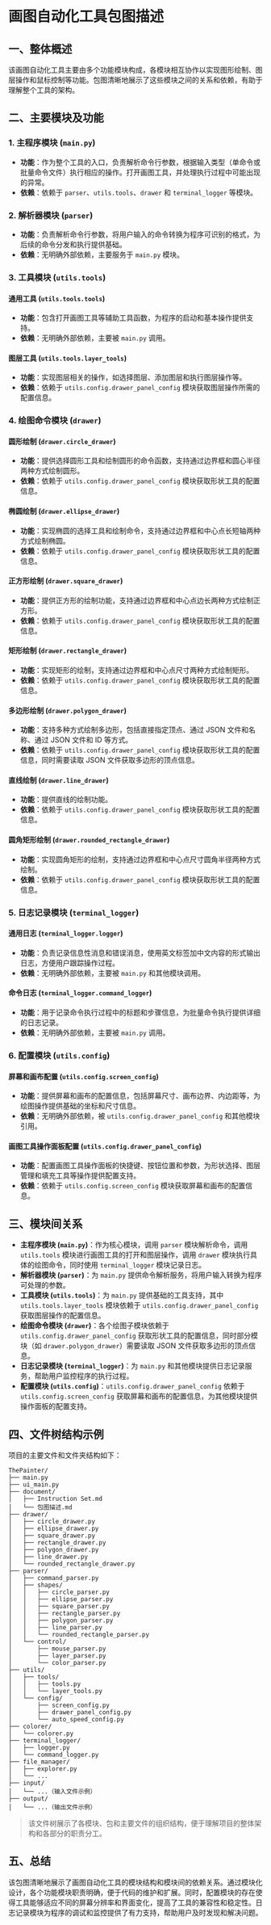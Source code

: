 # 画图自动化工具包图描述

## 一、整体概述
该画图自动化工具主要由多个功能模块构成，各模块相互协作以实现图形绘制、图层操作和鼠标控制等功能。包图清晰地展示了这些模块之间的关系和依赖，有助于理解整个工具的架构。

## 二、主要模块及功能

### 1. 主程序模块 (`main.py`)
- **功能**：作为整个工具的入口，负责解析命令行参数，根据输入类型（单命令或批量命令文件）执行相应的操作。打开画图工具，并处理执行过程中可能出现的异常。
- **依赖**：依赖于 `parser`、`utils.tools`、`drawer` 和 `terminal_logger` 等模块。

### 2. 解析器模块 (`parser`)
- **功能**：负责解析命令行参数，将用户输入的命令转换为程序可识别的格式，为后续的命令分发和执行提供基础。
- **依赖**：无明确外部依赖，主要服务于 `main.py` 模块。

### 3. 工具模块 (`utils.tools`)
#### 通用工具 (`utils.tools.tools`)
- **功能**：包含打开画图工具等辅助工具函数，为程序的启动和基本操作提供支持。
- **依赖**：无明确外部依赖，主要被 `main.py` 调用。

#### 图层工具 (`utils.tools.layer_tools`)
- **功能**：实现图层相关的操作，如选择图层、添加图层和执行图层操作等。
- **依赖**：依赖于 `utils.config.drawer_panel_config` 模块获取图层操作所需的配置信息。

### 4. 绘图命令模块 (`drawer`)
#### 圆形绘制 (`drawer.circle_drawer`)
- **功能**：提供选择圆形工具和绘制圆形的命令函数，支持通过边界框和圆心半径两种方式绘制圆形。
- **依赖**：依赖于 `utils.config.drawer_panel_config` 模块获取形状工具的配置信息。

#### 椭圆绘制 (`drawer.ellipse_drawer`)
- **功能**：实现椭圆的选择工具和绘制命令，支持通过边界框和中心点长短轴两种方式绘制椭圆。
- **依赖**：依赖于 `utils.config.drawer_panel_config` 模块获取形状工具的配置信息。

#### 正方形绘制 (`drawer.square_drawer`)
- **功能**：提供正方形的绘制功能，支持通过边界框和中心点边长两种方式绘制正方形。
- **依赖**：依赖于 `utils.config.drawer_panel_config` 模块获取形状工具的配置信息。

#### 矩形绘制 (`drawer.rectangle_drawer`)
- **功能**：实现矩形的绘制，支持通过边界框和中心点尺寸两种方式绘制矩形。
- **依赖**：依赖于 `utils.config.drawer_panel_config` 模块获取形状工具的配置信息。

#### 多边形绘制 (`drawer.polygon_drawer`)
- **功能**：支持多种方式绘制多边形，包括直接指定顶点、通过 JSON 文件和名称、通过 JSON 文件和 ID 等方式。
- **依赖**：依赖于 `utils.config.drawer_panel_config` 模块获取形状工具的配置信息，同时需要读取 JSON 文件获取多边形的顶点信息。

#### 直线绘制 (`drawer.line_drawer`)
- **功能**：提供直线的绘制功能。
- **依赖**：依赖于 `utils.config.drawer_panel_config` 模块获取形状工具的配置信息。

#### 圆角矩形绘制 (`drawer.rounded_rectangle_drawer`)
- **功能**：实现圆角矩形的绘制，支持通过边界框和中心点尺寸圆角半径两种方式绘制。
- **依赖**：依赖于 `utils.config.drawer_panel_config` 模块获取形状工具的配置信息。

### 5. 日志记录模块 (`terminal_logger`)
#### 通用日志 (`terminal_logger.logger`)
- **功能**：负责记录信息性消息和错误消息，使用英文标签加中文内容的形式输出日志，方便用户跟踪操作过程。
- **依赖**：无明确外部依赖，主要被 `main.py` 和其他模块调用。

#### 命令日志 (`terminal_logger.command_logger`)
- **功能**：用于记录命令执行过程中的标题和步骤信息，为批量命令执行提供详细的日志记录。
- **依赖**：无明确外部依赖，主要被 `main.py` 调用。

### 6. 配置模块 (`utils.config`)
#### 屏幕和画布配置 (`utils.config.screen_config`)
- **功能**：提供屏幕和画布的配置信息，包括屏幕尺寸、画布边界、内边距等，为绘图操作提供基础的坐标和尺寸信息。
- **依赖**：无明确外部依赖，被 `utils.config.drawer_panel_config` 和其他模块引用。

#### 画图工具操作面板配置 (`utils.config.drawer_panel_config`)
- **功能**：配置画图工具操作面板的快捷键、按钮位置和参数，为形状选择、图层管理和填充工具等操作提供配置支持。
- **依赖**：依赖于 `utils.config.screen_config` 模块获取屏幕和画布的配置信息。

## 三、模块间关系
- **主程序模块 (`main.py`)**：作为核心模块，调用 `parser` 模块解析命令，调用 `utils.tools` 模块进行画图工具的打开和图层操作，调用 `drawer` 模块执行具体的绘图命令，同时使用 `terminal_logger` 模块记录日志。
- **解析器模块 (`parser`)**：为 `main.py` 提供命令解析服务，将用户输入转换为程序可处理的参数。
- **工具模块 (`utils.tools`)**：为 `main.py` 提供基础的工具支持，其中 `utils.tools.layer_tools` 模块依赖于 `utils.config.drawer_panel_config` 获取图层操作的配置信息。
- **绘图命令模块 (`drawer`)**：各个绘图子模块依赖于 `utils.config.drawer_panel_config` 获取形状工具的配置信息，同时部分模块（如 `drawer.polygon_drawer`）需要读取 JSON 文件获取多边形的顶点信息。
- **日志记录模块 (`terminal_logger`)**：为 `main.py` 和其他模块提供日志记录服务，帮助用户监控程序的执行过程。
- **配置模块 (`utils.config`)**：`utils.config.drawer_panel_config` 依赖于 `utils.config.screen_config` 获取屏幕和画布的配置信息，为其他模块提供操作面板的配置支持。

## 四、文件树结构示例

项目的主要文件和文件夹结构如下：

```plaintext
ThePainter/
├── main.py
├── ui_main.py
├── document/
│   ├── Instruction Set.md
│   └── 包图描述.md
├── drawer/
│   ├── circle_drawer.py
│   ├── ellipse_drawer.py
│   ├── square_drawer.py
│   ├── rectangle_drawer.py
│   ├── polygon_drawer.py
│   ├── line_drawer.py
│   └── rounded_rectangle_drawer.py
├── parser/
│   ├── command_parser.py
│   ├── shapes/
│   │   ├── circle_parser.py
│   │   ├── ellipse_parser.py
│   │   ├── square_parser.py
│   │   ├── rectangle_parser.py
│   │   ├── polygon_parser.py
│   │   ├── line_parser.py
│   │   └── rounded_rectangle_parser.py
│   └── control/
│       ├── mouse_parser.py
│       ├── layer_parser.py
│       └── color_parser.py
├── utils/
│   ├── tools/
│   │   ├── tools.py
│   │   └── layer_tools.py
│   └── config/
│       ├── screen_config.py
│       ├── drawer_panel_config.py
│       └── auto_speed_config.py
├── colorer/
│   └── colorer.py
├── terminal_logger/
│   ├── logger.py
│   └── command_logger.py
├── file_manager/
│   ├── explorer.py
│   └── ...
├── input/
│   └── ...（输入文件示例）
├── output/
│   └── ...（输出文件示例）
```

> 该文件树展示了各模块、包和主要文件的组织结构，便于理解项目的整体架构和各部分的职责分工。

## 五、总结
该包图清晰地展示了画图自动化工具的模块结构和模块间的依赖关系。通过模块化设计，各个功能模块职责明确，便于代码的维护和扩展。同时，配置模块的存在使得工具能够适应不同的屏幕分辨率和界面变化，提高了工具的兼容性和稳定性。日志记录模块为程序的调试和监控提供了有力支持，帮助用户及时发现和解决问题。